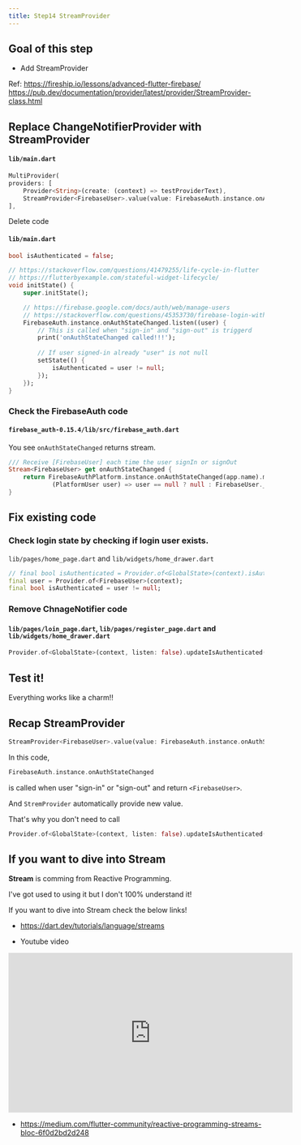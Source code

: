 ```yaml
---
title: Step14 StreamProvider
---
```


## Goal of this step
- Add StreamProvider

Ref:
https://fireship.io/lessons/advanced-flutter-firebase/
https://pub.dev/documentation/provider/latest/provider/StreamProvider-class.html

## Replace ChangeNotifierProvider with StreamProvider

#### `lib/main.dart`
```dart {4}
MultiProvider(
providers: [
	Provider<String>(create: (context) => testProviderText),
	StreamProvider<FirebaseUser>.value(value: FirebaseAuth.instance.onAuthStateChanged)
],
```

Delete code
#### `lib/main.dart`
```dart
bool isAuthenticated = false;

// https://stackoverflow.com/questions/41479255/life-cycle-in-flutter
// https://flutterbyexample.com/stateful-widget-lifecycle/
void initState() {
	super.initState();

	// https://firebase.google.com/docs/auth/web/manage-users
	// https://stackoverflow.com/questions/45353730/firebase-login-with-flutter-using-onauthstatechanged
	FirebaseAuth.instance.onAuthStateChanged.listen((user) {
		// This is called when "sign-in" and "sign-out" is triggerd
		print('onAuthStateChanged called!!!');
		
		// If user signed-in already "user" is not null
		setState(() {
			isAuthenticated = user != null;
		});
	});
}
```

### Check the FirebaseAuth code
#### `firebase_auth-0.15.4/lib/src/firebase_auth.dart`
You see `onAuthStateChanged` returns stream.
```dart
/// Receive [FirebaseUser] each time the user signIn or signOut
Stream<FirebaseUser> get onAuthStateChanged {
	return FirebaseAuthPlatform.instance.onAuthStateChanged(app.name).map(
			(PlatformUser user) => user == null ? null : FirebaseUser._(user, app));
}
```

## Fix existing code
###  Check login state by checking if login user exists.
`lib/pages/home_page.dart` and `lib/widgets/home_drawer.dart`
```dart
// final bool isAuthenticated = Provider.of<GlobalState>(context).isAuthenticated;
final user = Provider.of<FirebaseUser>(context);
final bool isAuthenticated = user != null;
```

### Remove ChnageNotifier code
#### `lib/pages/loin_page.dart`, `lib/pages/register_page.dart` and `lib/widgets/home_drawer.dart`
```dart
Provider.of<GlobalState>(context, listen: false).updateIsAuthenticated(true or false);
```

## Test it!
Everything works like a charm!!


## Recap StreamProvider
```dart
StreamProvider<FirebaseUser>.value(value: FirebaseAuth.instance.onAuthStateChanged)
```
In this code, 

```dart
FirebaseAuth.instance.onAuthStateChanged
```
is called when user "sign-in" or "sign-out" and return `<FirebaseUser>`.

And `StremProvider` automatically provide new value.

That's why you don't need to call 

```dart
Provider.of<GlobalState>(context, listen: false).updateIsAuthenticated(true or false);
```

## If you want to dive into Stream
**Stream** is comming from Reactive Programming.

I've got used to using it but I don't 100% understand it!

If you want to dive into Stream check the below links!

- https://dart.dev/tutorials/language/streams

- Youtube video
<iframe width="560" height="315" src="https://www.youtube.com/embed/nQBpOIHE4eE" frameborder="0" allow="accelerometer; autoplay; encrypted-media; gyroscope; picture-in-picture" allowfullscreen></iframe>

- https://medium.com/flutter-community/reactive-programming-streams-bloc-6f0d2bd2d248